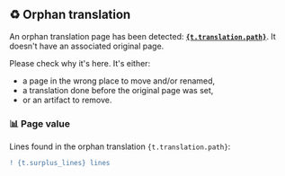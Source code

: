 ## :recycle: Orphan translation
An orphan translation page has been detected: **[`{t.translation.path}`](<{translation_url}>)**. It doesn't have an associated original page.

Please check why it's here. It's either:
- a page in the wrong place to move and/or renamed,
- a translation done before the original page was set,
- or an artifact to remove.

### :bar_chart: Page value

Lines found in the orphan translation `{t.translation.path}`:

```diff
! {t.surplus_lines} lines
```
